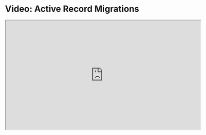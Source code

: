 # Video: Active Record Migrations

<iframe src="https://player.vimeo.com/video/594363914/?title=0&byline=0&portrait=0" width="640" height="360" allowfullscreen="allowfullscreen" allow="autoplay; fullscreen; picture-in-picture"></iframe>
